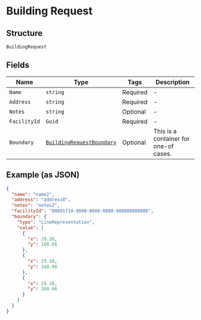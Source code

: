 
# Building Request

## Structure

`BuildingRequest`

## Fields

| Name | Type | Tags | Description |
|  --- | --- | --- | --- |
| `Name` | `string` | Required | - |
| `Address` | `string` | Required | - |
| `Notes` | `string` | Optional | - |
| `FacilityId` | `Guid` | Required | - |
| `Boundary` | [`BuildingRequestBoundary`](../../doc/models/containers/building-request-boundary.md) | Optional | This is a container for one-of cases. |

## Example (as JSON)

```json
{
  "name": "name2",
  "address": "address8",
  "notes": "notes2",
  "facilityId": "00001f14-0000-0000-0000-000000000000",
  "boundary": {
    "type": "LineRepresentation",
    "value": [
      {
        "x": 29.38,
        "y": 160.66
      },
      {
        "x": 29.38,
        "y": 160.66
      },
      {
        "x": 29.38,
        "y": 160.66
      }
    ]
  }
}
```

